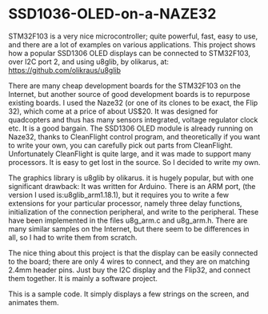 # SSD1036-OLED-on-a-NAZE32

STM32F103 is a very nice microcontroller; quite powerful, fast, easy to use, and there are a lot of examples on various applications. This project shows how a popular SSD1306 OLED displays can be connected to STM32F103, over I2C port 2, and using u8glib, by olikarus, at:
https://github.com/olikraus/u8glib

There are many cheap development boards for the STM32F103 on the Internet, but another source of good development boards is to repurpose existing boards. I used the Naze32 (or one of its clones to be exact, the Flip 32), which come at a price of about US$20. It was designed for quadcopters and thus has many sensors integrated, voltage regulator clock etc. It is a good bargain. The SSD1306 OLED module is already running on Naze32, thanks to CleanFlight control program, and theoretically if you want to write your own, you can carefully pick out parts from CleanFlight. Unfortunately CleanFlight is quite large, and it was made to support many processors. It is easy to get lost in the source. So I decided to write my own.

The graphics library is u8glib by olikarus. it is hugely popular, but with one significant drawback: It was written for Arduino. There is an ARM port, (the version I used is:u8glib_arm1.18.1), but it requires you to write a few extensions for your particular processor, namely three delay functions, initialization of the connection peripheral, and write to the peripheral. These have been implemented in the files u8g_arm.c and u8g_arm.h. There are many similar samples on the Internet, but there seem to be differences in all, so I had to write them from scratch.

The nice thing about this project is that the display can be easily connected to the board; there are only 4 wires to connect, and they are on matching 2.4mm header pins. Just buy the I2C display and the Flip32, and connect them together. It is mainly a software project.

This is a sample code. It simply displays a few strings on the screen, and animates them. 

